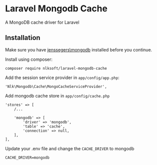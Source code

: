 # Laravel Mongodb Cache
A MongoDB cache driver for Laravel

Installation
------------

Make sure you have [jenssegers\mongodb](https://github.com/jenssegers/Laravel-MongoDB) installed before you continue.

Install using composer:

    composer require nlksoft/laravel-mongodb-cache

Add the session service provider in `app/config/app.php`:

    'Nlk\Mongodb\Cache\MongoCacheServiceProvider',
    
Add mongodb cache store in `app/config/cache.php`

    'stores' => [
        /...

        'mongodb' => [
            'driver' => 'mongodb',
            'table' => 'cache',
            'connection' => null,
        ],
    ],
    
Update your .env file and change the `CACHE_DRIVER` to mongodb

    CACHE_DRIVER=mongodb
